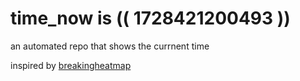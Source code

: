 # time_now is (( 1728421200493 ))

an automated repo that shows the currnent time

inspired by [breakingheatmap](https://github.com/breakingheatmap/breakingheatmap)